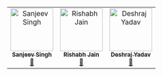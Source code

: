 
<!-- ALL-CONTRIBUTORS-LIST:START - Do not remove or modify this section -->
<!-- prettier-ignore -->
<table>
  <tr>
    <td align="center"><a href="https://sanji515.github.io/"><img src="https://avatars1.githubusercontent.com/u/32524438?v=4" width="100px;" alt="Sanjeev Singh"/><br /><sub><b>Sanjeev Singh</b></sub></a><br /><a href="#maintenance-Sanji515" title="Maintenance">🚧</a></td>
    <td align="center"><a href="https://rishabhjain2018.github.io/"><img src="https://avatars2.githubusercontent.com/u/12206047?v=4" width="100px;" alt="Rishabh Jain"/><br /><sub><b>Rishabh Jain</b></sub></a><br /><a href="#maintenance-RishabhJain2018" title="Maintenance">🚧</a></td>
    <td align="center"><a href="http://deshraj.xyz"><img src="https://avatars3.githubusercontent.com/u/2945708?v=4" width="100px;" alt="Deshraj Yadav"/><br /><sub><b>Deshraj Yadav</b></sub></a><br /><a href="#maintenance-deshraj" title="Maintenance">🚧</a></td>
  </tr>
</table>

<!-- ALL-CONTRIBUTORS-LIST:END -->
